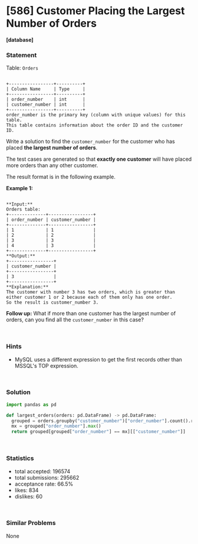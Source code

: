 # [586] Customer Placing the Largest Number of Orders

**[database]**

### Statement

Table: `Orders`

```

+-----------------+----------+
| Column Name     | Type     |
+-----------------+----------+
| order_number    | int      |
| customer_number | int      |
+-----------------+----------+
order_number is the primary key (column with unique values) for this table.
This table contains information about the order ID and the customer ID.

```




Write a solution to find the `customer_number` for the customer who has placed **the largest number of orders**.

The test cases are generated so that **exactly one customer** will have placed more orders than any other customer.

The result format is in the following example.


**Example 1:**

```

**Input:** 
Orders table:
+--------------+-----------------+
| order_number | customer_number |
+--------------+-----------------+
| 1            | 1               |
| 2            | 2               |
| 3            | 3               |
| 4            | 3               |
+--------------+-----------------+
**Output:** 
+-----------------+
| customer_number |
+-----------------+
| 3               |
+-----------------+
**Explanation:** 
The customer with number 3 has two orders, which is greater than either customer 1 or 2 because each of them only has one order. 
So the result is customer_number 3.

```

**Follow up:** What if more than one customer has the largest number of orders, can you find all the `customer_number` in this case?

<br />

### Hints

- MySQL uses a different expression to get the first records other than MSSQL's TOP expression.

<br />

### Solution

```py
import pandas as pd

def largest_orders(orders: pd.DataFrame) -> pd.DataFrame:
  grouped = orders.groupby("customer_number")["order_number"].count().reset_index()
  mx = grouped["order_number"].max()
  return grouped[grouped["order_number"] == mx][["customer_number"]]

```

<br />

### Statistics

- total accepted: 196574
- total submissions: 295662
- acceptance rate: 66.5%
- likes: 834
- dislikes: 60

<br />

### Similar Problems

None
